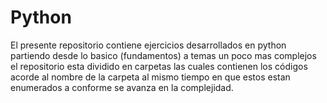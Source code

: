 # Python
El presente repositorio contiene ejercicios desarrollados en python 
partiendo desde lo basico (fundamentos) a temas un poco mas complejos
el repositorio esta dividido en carpetas las cuales contienen los códigos
acorde al nombre de la carpeta al mismo tiempo en que estos estan enumerados
a conforme se avanza en la complejidad.

